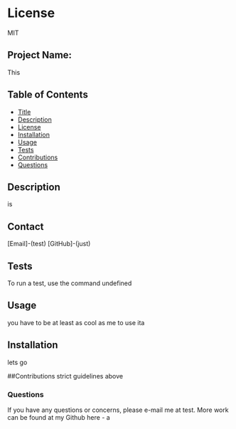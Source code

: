 

# License
MIT
## Project Name:
This

## Table of Contents
- [Title](#Project-Name)
- [Description](#Description)
- [License](#License)
- [Installation](#Installation)
- [Usage](#Usage)
- [Tests](#Tests)
- [Contributions](#Contributions)
- [Questions](#Questions)

## Description
is

## Contact
[Email]-(test)
[GitHub]-(just)

## Tests
To run a test, use the command undefined

## Usage
you have to be at least as cool as me to use ita


## Installation
lets go

##Contributions
strict guidelines above
### Questions
If you have any questions or concerns, please e-mail me at test. More work can be found at my Github here - a 
